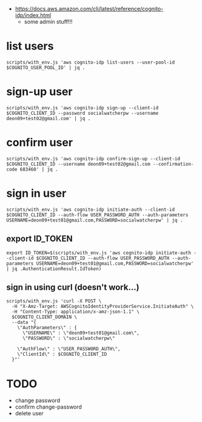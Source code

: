 - https://docs.aws.amazon.com/cli/latest/reference/cognito-idp/index.html
  - some admin stuff!!!

# list users

```
scripts/with_env.js 'aws cognito-idp list-users --user-pool-id $COGNITO_USER_POOL_ID' | jq .
```

# sign-up user

```
scripts/with_env.js 'aws cognito-idp sign-up --client-id $COGNITO_CLIENT_ID --password socialwatcherpw --username deon09+test02@gmail.com' | jq .
```

# confirm user

```
scripts/with_env.js 'aws cognito-idp confirm-sign-up --client-id $COGNITO_CLIENT_ID --username deon09+test02@gmail.com --confirmation-code 683460' | jq .
```

# sign in user

```
scripts/with_env.js 'aws cognito-idp initiate-auth --client-id $COGNITO_CLIENT_ID --auth-flow USER_PASSWORD_AUTH --auth-parameters USERNAME=deon09+test01@gmail.com,PASSWORD=socialwatcherpw' | jq .
```

## export ID_TOKEN

```
export ID_TOKEN=$(scripts/with_env.js 'aws cognito-idp initiate-auth --client-id $COGNITO_CLIENT_ID --auth-flow USER_PASSWORD_AUTH --auth-parameters USERNAME=deon09+test01@gmail.com,PASSWORD=socialwatcherpw' | jq .AuthenticationResult.IdToken)
```

## sign in using curl (doesn't work...)

```
scripts/with_env.js 'curl -X POST \
  -H "X-Amz-Target: AWSCognitoIdentityProviderService.InitiateAuth" \
  -H "Content-Type: application/x-amz-json-1.1" \
  $COGNITO_CLIENT_DOMAIN \
  --data "{
    \"AuthParameters\" : {
      \"USERNAME\" : \"deon09+test01@gmail.com\",
      \"PASSWORD\" : \"socialwatcherpw\"

    \"AuthFlow\" : \"USER_PASSWORD_AUTH\",
    \"ClientId\" : $COGNITO_CLIENT_ID
  }"'
```

# TODO

- change password
- confirm change-password
- delete user
